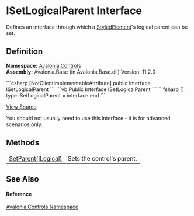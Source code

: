 # ISetLogicalParent Interface


Defines an interface through which a <a href="T_Avalonia_StyledElement">StyledElement</a>'s logical parent can be set.



## Definition
**Namespace:** <a href="N_Avalonia_Controls">Avalonia.Controls</a>  
**Assembly:** Avalonia.Base (in Avalonia.Base.dll) Version: 11.2.0

<Tabs groupId="api-code-preview">
<TabItem value="csharp" label="C#">
```csharp
[NotClientImplementableAttribute]
public interface ISetLogicalParent
```
</TabItem>
<TabItem value="vb" label="VB">
```vb
<NotClientImplementableAttribute>
Public Interface ISetLogicalParent
```
</TabItem>
<TabItem value="fsharp" label="F#">
```fsharp
[<NotClientImplementableAttribute>]
type ISetLogicalParent = interface end
```
</TabItem>
</Tabs>



<a href="https://github.com/AvaloniaUI/Avalonia/tree/master/src/Avalonia.Base/Controls/ISetLogicalParent.cs" title="View the source code">View Source</a>

You should not usually need to use this interface - it is for advanced scenarios only.

## Methods
<table>
<tr>
<td><a href="M_Avalonia_Controls_ISetLogicalParent_SetParent">SetParent(ILogical)</a></td>
<td>Sets the control's parent.</td>
</tr>
</table>

## See Also


#### Reference
<a href="N_Avalonia_Controls">Avalonia.Controls Namespace</a>  

